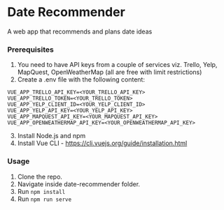 # Date Recommender
A web app that recommends and plans date ideas

### Prerequisites

1. You need to have API keys from a couple of services viz. Trello, Yelp, MapQuest, OpenWeatherMap (all are free with limit restrictions)
2. Create a .env file with the following content:
```        
VUE_APP_TRELLO_API_KEY=<YOUR_TRELLO_API_KEY>
VUE_APP_TRELLO_TOKEN=<YOUR_TRELLO_TOKEN>
VUE_APP_YELP_CLIENT_ID=<YOUR_YELP_CLIENT_ID>
VUE_APP_YELP_API_KEY=<YOUR_YELP_API_KEY>
VUE_APP_MAPQUEST_API_KEY=<YOUR_MAPQUEST_API_KEY>
VUE_APP_OPENWEATHERMAP_API_KEY=<YOUR_OPENWEATHERMAP_API_KEY>
```
3. Install Node.js and npm
4. Install Vue CLI - https://cli.vuejs.org/guide/installation.html

### Usage

1. Clone the repo.
2. Navigate inside date-recommender folder.
3. Run `npm install`
4. Run `npm run serve`
